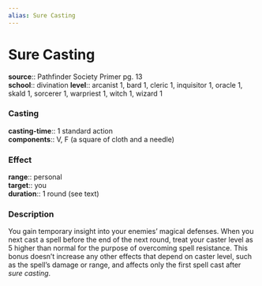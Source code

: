 ```yaml
---
alias: Sure Casting
---
```


# Sure Casting 

**source**:: Pathfinder Society Primer pg. 13  
**school**:: divination
**level**:: arcanist 1, bard 1, cleric 1, inquisitor 1, oracle 1, skald 1, sorcerer 1, warpriest 1, witch 1, wizard 1

### Casting 

**casting-time**:: 1 standard action  
**components**:: V, F (a square of cloth and a needle)

### Effect 

**range**:: personal  
**target**:: you  
**duration**:: 1 round (see text)

### Description 

You gain temporary insight into your enemies’ magical defenses. When you next cast a spell before the end of the next round, treat your caster level as 5 higher than normal for the purpose of overcoming spell resistance. This bonus doesn’t increase any other effects that depend on caster level, such as the spell’s damage or range, and affects only the first spell cast after *sure casting*.

